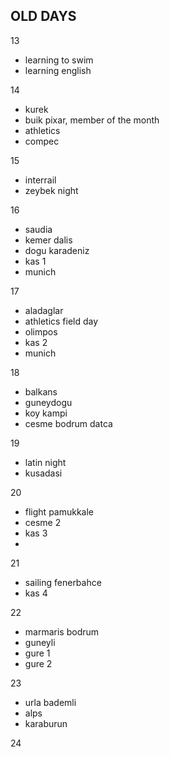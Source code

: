 
## OLD DAYS

13
- learning to swim 
- learning english 

14
- kurek 
- buik pixar, member of the month
- athletics 
- compec

15 
- interrail
- zeybek night

16 
- saudia
- kemer dalis 
- dogu karadeniz
- kas 1 
- munich 

17 
- aladaglar 
- athletics field day 
- olimpos 
- kas 2 
- munich 

18
- balkans 
- guneydogu 
- koy kampi
- cesme bodrum datca  

19
- latin night 
- kusadasi 

20
- flight pamukkale  
- cesme 2
- kas 3 
- 
21
- sailing fenerbahce  
- kas 4

22 
- marmaris bodrum 
- guneyli 
- gure 1
- gure 2

23
- urla bademli 
- alps 
- karaburun 

24 